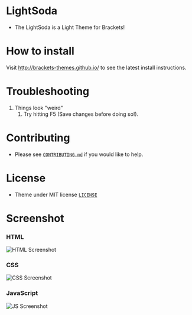 # LightSoda


* The LightSoda is a Light Theme for Brackets!

# How to install

Visit http://brackets-themes.github.io/ to see the latest install instructions.

# Troubleshooting

1. Things look "weird"
	1. Try hitting F5 (Save changes before doing so!).

# Contributing

* Please see [`CONTRIBUTING.md`](CONTRIBUTING.md) if you would like to help.

# License

* Theme under MIT license [`LICENSE`](LICENSE)

# Screenshot

### HTML

![HTML Screenshot](https://github.com/Brackets-Themes/LightSoda/blob/master/screenshots/HTML.png)

### CSS

![CSS Screenshot](https://github.com/Brackets-Themes/LightSoda/blob/master/screenshots/CSS.png)

### JavaScript

![JS Screenshot](https://github.com/Brackets-Themes/LightSoda/blob/master/screenshots/JS.png)


